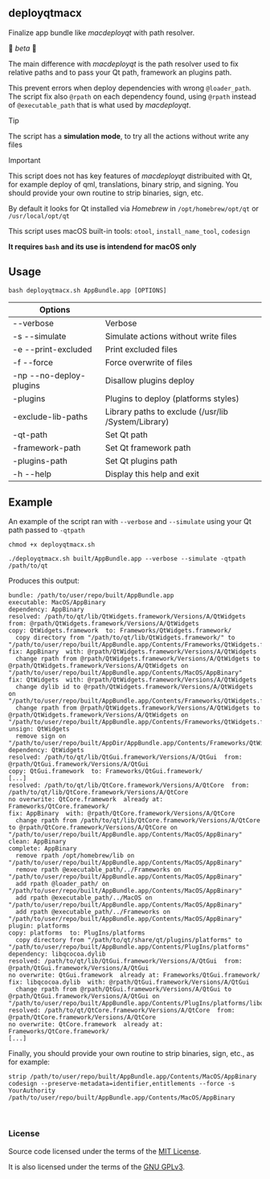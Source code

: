 ## deployqtmacx

Finalize app bundle like *macdeployqt* with path resolver.

:construction: *beta* :construction:

The main difference with *macdeployqt* is the path resolver used to fix relative paths and to pass your Qt path, framework an plugins path.

This prevent errors when deploy dependencies with wrong `@loader_path`. The script fix also `@rpath` on each dependency found, using `@rpath` instead of `@executable_path` that is what used by *macdeployqt*.

> [!TIP]
> The script has a **simulation mode**, to try all the actions without write any files

> [!IMPORTANT]
> This script does not has key features of *macdeployqt* distribuited with Qt, for example deploy of qml, translations, binary strip, and signing. You should provide your own routine to strip binaries, sign, etc.

By default it looks for Qt installed via *Homebrew* in `/opt/homebrew/opt/qt` or `/usr/local/opt/qt`

This script uses macOS built-in tools: `otool`, `install_name_tool`, `codesign`

**It requires `bash` and its use is intendend for macOS only**


## Usage

`bash deployqtmacx.sh AppBundle.app [OPTIONS]`

| Options |  |
| ------- | - |
| --verbose | Verbose |
| -s --simulate | Simulate actions without write files |
| -e --print-excluded | Print excluded files |
| -f --force | Force overwrite of files |
| -np --no-deploy-plugins | Disallow plugins deploy |
| -plugins | Plugins to deploy (platforms styles) |
| -exclude-lib-paths | Library paths to exclude (/usr/lib /System/Library) |
| -qt-path | Set Qt path |
| -framework-path | Set Qt framework path |
| -plugins-path | Set Qt plugins path |
| -h --help | Display this help and exit |


## Example

An example of the script ran with `--verbose` and `--simulate` using your Qt path passed to `-qtpath`
```
chmod +x deployqtmacx.sh

./deployqtmacx.sh built/AppBundle.app --verbose --simulate -qtpath /path/to/qt
```

Produces this output:
```
bundle: /path/to/user/repo/built/AppBundle.app
executable: MacOS/AppBinary
dependency: AppBinary
resolved: /path/to/qt/lib/QtWidgets.framework/Versions/A/QtWidgets  from: @rpath/QtWidgets.framework/Versions/A/QtWidgets
copy: QtWidgets.framework  to: Frameworks/QtWidgets.framework/
  copy directory from "/path/to/qt/lib/QtWidgets.framework/" to "/path/to/user/repo/built/AppBundle.app/Contents/Frameworks/QtWidgets.framework/"
fix: AppBinary  with: @rpath/QtWidgets.framework/Versions/A/QtWidgets
  change rpath from @rpath/QtWidgets.framework/Versions/A/QtWidgets to @rpath/QtWidgets.framework/Versions/A/QtWidgets on "/path/to/user/repo/built/AppBundle.app/Contents/MacOS/AppBinary"
fix: QtWidgets  with: @rpath/QtWidgets.framework/Versions/A/QtWidgets
  change dylib id to @rpath/QtWidgets.framework/Versions/A/QtWidgets on "/path/to/user/repo/built/AppBundle.app/Contents/Frameworks/QtWidgets.framework/Versions/A/QtWidgets"
  change rpath from @rpath/QtWidgets.framework/Versions/A/QtWidgets to @rpath/QtWidgets.framework/Versions/A/QtWidgets on "/path/to/user/repo/built/AppBundle.app/Contents/Frameworks/QtWidgets.framework/Versions/A/QtWidgets"
unsign: QtWidgets
  remove sign on "/path/to/user/repo/built/AppDir/AppBundle.app/Contents/Frameworks/QtWidgets.framework/Versions/A/QtWidgets"
dependency: QtWidgets
resolved: /path/to/qt/lib/QtGui.framework/Versions/A/QtGui  from: @rpath/QtGui.framework/Versions/A/QtGui
copy: QtGui.framework  to: Frameworks/QtGui.framework/
[...]
resolved: /path/to/qt/lib/QtCore.framework/Versions/A/QtCore  from: /path/to/qt/lib/QtCore.framework/Versions/A/QtCore
no overwrite: QtCore.framework  already at: Frameworks/QtCore.framework/
fix: AppBinary  with: @rpath/QtCore.framework/Versions/A/QtCore
  change rpath from /path/to/qt/lib/QtCore.framework/Versions/A/QtCore to @rpath/QtCore.framework/Versions/A/QtCore on "/path/to/user/repo/built/AppBundle.app/Contents/MacOS/AppBinary"
clean: AppBinary
complete: AppBinary
  remove rpath /opt/homebrew/lib on "/path/to/user/repo/built/AppBundle.app/Contents/MacOS/AppBinary"
  remove rpath @executable_path/../Frameworks on "/path/to/user/repo/built/AppBundle.app/Contents/MacOS/AppBinary"
  add rpath @loader_path/ on "/path/to/user/repo/built/AppBundle.app/Contents/MacOS/AppBinary"
  add rpath @executable_path/../MacOS on "/path/to/user/repo/built/AppBundle.app/Contents/MacOS/AppBinary"
  add rpath @executable_path/../Frameworks on "/path/to/user/repo/built/AppBundle.app/Contents/MacOS/AppBinary"
plugin: platforms
copy: platforms  to: PlugIns/platforms
  copy directory from "/path/to/qt/share/qt/plugins/platforms" to "/path/to/user/repo/built/AppBundle.app/Contents/PlugIns/platforms"
dependency: libqcocoa.dylib
resolved: /path/to/qt/lib/QtGui.framework/Versions/A/QtGui  from: @rpath/QtGui.framework/Versions/A/QtGui
no overwrite: QtGui.framework  already at: Frameworks/QtGui.framework/
fix: libqcocoa.dylib  with: @rpath/QtGui.framework/Versions/A/QtGui
  change rpath from @rpath/QtGui.framework/Versions/A/QtGui to @rpath/QtGui.framework/Versions/A/QtGui on "/path/to/user/repo/built/AppBundle.app/Contents/PlugIns/platforms/libqcocoa.dylib"
resolved: /path/to/qt/QtCore.framework/Versions/A/QtCore  from: @rpath/QtCore.framework/Versions/A/QtCore
no overwrite: QtCore.framework  already at: Frameworks/QtCore.framework/
[...]
```

Finally, you should provide your own routine to strip binaries, sign, etc., as for example:
```
strip /path/to/user/repo/built/AppBundle.app/Contents/MacOS/AppBinary
codesign --preserve-metadata=identifier,entitlements --force -s YourAuthority /path/to/user/repo/built/AppBundle.app/Contents/MacOS/AppBinary
```

&nbsp;

### License

Source code licensed under the terms of the [MIT License](https://github.com/e2se/deployqtmacx/blob/main/LICENSE-MIT).

It is also licensed under the terms of the [GNU GPLv3](https://github.com/e2se/deployqtmacx/blob/main/LICENSE-GPL-3.0-or-later).

